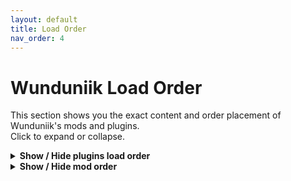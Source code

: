 ```yaml
---
layout: default
title: Load Order
nav_order: 4
---
```


# Wunduniik Load Order

This section shows you the exact content and order placement of Wunduniik's mods and plugins.  
Click to expand or collapse.

<details markdown="1">
  <summary><strong>Show / Hide plugins load order</strong></summary>

  ```plaintext
  {% include loadorder/loadorder.txt %}
  ```
</details>

<details markdown="1">
  <summary><strong>Show / Hide mod order</strong></summary>

  ```plaintext
  {% include loadorder/modlist.txt %}
  ```
</details>

